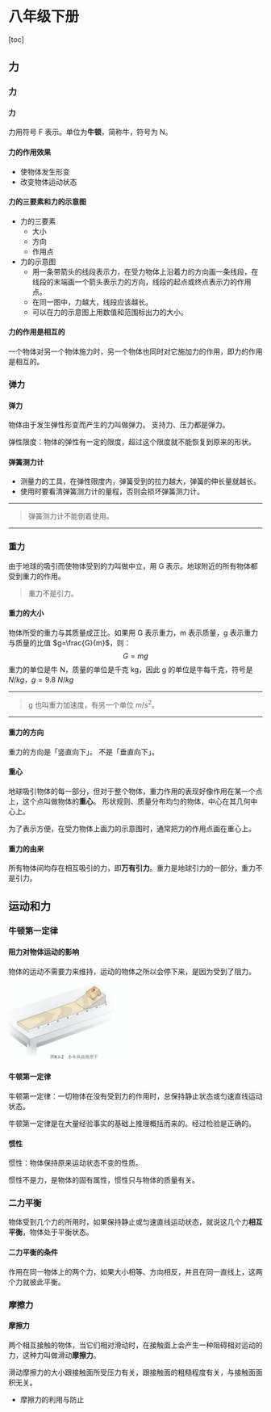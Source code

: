 # 八年级下册

[toc]

## 力

### 力

#### 力

力用符号 F 表示。单位为**牛顿**，简称牛，符号为 N。

#### 力的作用效果

+ 使物体发生形变
+ 改变物体运动状态

#### 力的三要素和力的示意图

+ 力的三要素
  + 大小
  + 方向
  + 作用点
+ 力的示意图
  + 用一条带箭头的线段表示力，在受力物体上沿着力的方向画一条线段，在线段的末端画一个箭头表示力的方向，线段的起点或终点表示力的作用点。
  + 在同一图中，力越大，线段应该越长。
  + 可以在力的示意图上用数值和范围标出力的大小。

#### 力的作用是相互的

一个物体对另一个物体施力时，另一个物体也同时对它施加力的作用，即力的作用是相互的。

### 弹力

#### 弹力

物体由于发生弹性形变而产生的力叫做弹力。
支持力、压力都是弹力。

弹性限度：物体的弹性有一定的限度，超过这个限度就不能恢复到原来的形状。

#### 弹簧测力计

+ 测量力的工具，在弹性限度内，弹簧受到的拉力越大，弹簧的伸长量就越长。
+ 使用时要看清弹簧测力计的量程，否则会损坏弹簧测力计。

---

> 弹簧测力计不能倒着使用。

---

### 重力

由于地球的吸引而使物体受到的力叫做中立，用 G 表示。地球附近的所有物体都受到重力的作用。

> 重力不是引力。

#### 重力的大小

物体所受的重力与其质量成正比。如果用 G 表示重力，m 表示质量，g 表示重力与质量的比值 $g=\frac{G}{m}$，则：
$$
G=mg
$$
重力的单位是牛 N，质量的单位是千克 kg，因此 g 的单位是牛每千克，符号是 $N/kg$，$g=9.8\ N/kg$

---

> g 也叫重力加速度，有另一个单位 $m/s^2$。

---

#### 重力的方向

重力的方向是「竖直向下」。
不是「垂直向下」。

#### 重心

地球吸引物体的每一部分，但对于整个物体，重力作用的表现好像作用在某一个点上，这个点叫做物体的**重心**。
形状规则、质量分布均匀的物体，中心在其几何中心上。

为了表示方便，在受力物体上画力的示意图时，通常把力的作用点画在重心上。

#### 重力的由来

所有物体间均存在相互吸引的力，即**万有引力**。重力是地球引力的一部分，重力不是引力。

## 运动和力

### 牛顿第一定律

#### 阻力对物体运动的影响

物体的运动不需要力来维持，运动的物体之所以会停下来，是因为受到了阻力。

<img src="第7&8章讲义.assets/image-20230108235837549.png" alt="image-20230108235837549" style="zoom:67%;" />

#### 牛顿第一定律

牛顿第一定律：一切物体在没有受到力的作用时，总保持静止状态或匀速直线运动状态。

牛顿第一定律是在大量经验事实的基础上推理概括而来的。经过检验是正确的。

#### 惯性

惯性：物体保持原来运动状态不变的性质。

惯性不是力，是物体的固有属性，惯性只与物体的质量有关。

### 二力平衡

物体受到几个力的所用时，如果保持静止或匀速直线运动状态，就说这几个力**相互平衡**，物体处于平衡状态。

#### 二力平衡的条件

作用在同一物体上的两个力，如果大小相等、方向相反，并且在同一直线上，这两个力就彼此平衡。

### 摩擦力

#### 摩擦力

两个相互接触的物体，当它们相对滑动时，在接触面上会产生一种阻碍相对运动的力，这种力叫做滑动**摩擦力**。

滑动摩擦力的大小跟接触面所受压力有关，跟接触面的粗糙程度有关，与接触面面积无关。

+ 摩擦力的利用与防止